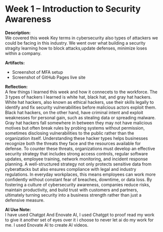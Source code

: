 # Week 1 – Introduction to Security Awareness
 
**Description:**  
We covered this week Key terms in cybersecurity also types of attackers we could be facing in this industry. We went over what building a security stragity learning how to block attacks,update defenses, minimize loses within a company. 
 
**Artifacts:**  
- Screenshot of MFA setup  
- Screenshot of GitHub Pages live site  
 
**Reflection:**  
A few things I learned this week and how it connecets to the workforce. The 3 types of hackers I learned is white hat, black hat, and gray hat hackers. White hat hackers, also known as ethical hackers, use their skills legally to identify and fix security vulnerabilities before malicious actors exploit them. Black hat hackers, on the other hand, have criminal intent and exploit weaknesses for personal gain, such as stealing data or spreading malware. Gray hat hackers fall somewhere in between they may not have malicious motives but often break rules by probing systems without permission, sometimes disclosing vulnerabilities to the public rather than the organization itself. Understanding these hacker types helps businesses recognize both the threats they face and the resources available for defense.
To counter these threats, organizations must develop an effective security strategy that includes strong access controls, regular software updates, employee training, network monitoring, and incident response planning. A well-structured strategy not only protects sensitive data from cyberattacks but also ensures compliance with legal and industry regulations. In everyday workplaces, this means employees can work more confidently without constant fear of breaches, downtime, or data loss. By fostering a culture of cybersecurity awareness, companies reduce risks, maintain productivity, and build trust with customers and partners, ultimately turning security into a business strength rather than just a defensive measure.


 
**AI Use Note:**  
I have used Chatgpt And Enovate AI, I used Chatgpt to proof read my work to give it another set of eyes over it i choose to never let ai do my work for me. I used Enovate AI to create AI videos. 
